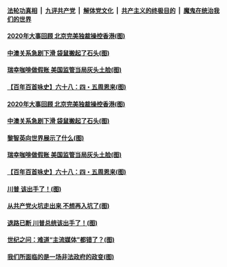 

####  [法轮功真相](../../../../basic/blob/master/README.md?t=12192102) &nbsp;|&nbsp; [九评共产党](../../../../9ping.md/blob/master/README.md?t=12192102) &nbsp;|&nbsp; [解体党文化](../../../../jtdwh.md/blob/master/README.md?t=12192102)  &nbsp;|&nbsp; [共产主义的终极目的](../../../../gczydzjmd.md/blob/master/README.md?t=12192102) &nbsp;|&nbsp; [魔鬼在统治我们的世界](../../../../mgztzwmdsj.md/blob/master/README.md?t=12192102) 


#### [2020年大事回顾 北京完美独裁操控香港(图)](../pages/p4/956317.md?t=12192102) 

#### [中澳关系急剧下滑 袋鼠搬起了石头(图)](../pages/p4/956314.md?t=12192102) 

#### [瑞幸咖啡做假账 美国监管当局灰头土脸(图)](../pages/p4/956310.md?t=12192102) 


#### [【百年百首咏史】六十八：四・五周恩来(图)](../pages/p4/956258.md?t=12192102) 





#### [2020年大事回顾 北京完美独裁操控香港(图)](../pages/p4/956317.md?t=12192102) 

#### [中澳关系急剧下滑 袋鼠搬起了石头(图)](../pages/p4/956314.md?t=12192102) 

#### [黎智英向世界展示了什么(图)](../pages/p4/956312.md?t=12192102) 

#### [瑞幸咖啡做假账 美国监管当局灰头土脸(图)](../pages/p4/956310.md?t=12192102) 





#### [【百年百首咏史】六十八：四・五周恩来(图)](../pages/p4/956258.md?t=12192102) 



#### [川普 该出手了！(图)](../pages/p4/956204.md?t=12192102) 

#### [从共产党火坑走出来 不想再入坑了(图)](../pages/p4/956196.md?t=12192102) 

#### [退路已断 川普总统该出手了！(图)](../pages/p4/956202.md?t=12192102) 

#### [世纪之问：难道“主流媒体”都错了？(图)](../pages/p4/956183.md?t=12192102) 

#### [我们所面临的是一场非法政府的政变(图)](../pages/p4/956188.md?t=12192102) 

